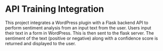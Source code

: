 # API Training Integration

This project integrates a WordPress plugin with a Flask backend API to perform sentiment analysis from an input text from the user.
Users input their text in a form in WordPress. This is then sent to the flask server.
The sentiment of the text (positive or negative) along with a confidence score is returned and displayed to the user.
